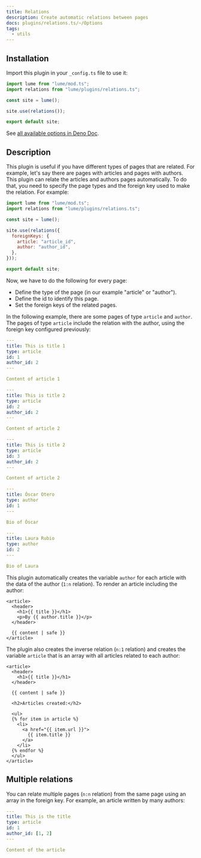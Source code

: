 ```yaml
---
title: Relations
description: Create automatic relations between pages
docs: plugins/relations.ts/~/Options
tags:
  - utils
---
```


## Installation

Import this plugin in your `_config.ts` file to use it:

```js
import lume from "lume/mod.ts";
import relations from "lume/plugins/relations.ts";

const site = lume();

site.use(relations());

export default site;
```

See
[all available options in Deno Doc](https://doc.deno.land/https/deno.land/x/lume/plugins/relations.ts/~/Options).

## Description

This plugin is useful if you have different types of pages that are related. For
example, let's say there are pages with articles and pages with authors. This
plugin can relate the articles and authors pages automatically. To do that, you
need to specify the page types and the foreign key used to make the relation.
For example:

```js
import lume from "lume/mod.ts";
import relations from "lume/plugins/relations.ts";

const site = lume();

site.use(relations({
  foreignKeys: {
    article: "article_id",
    author: "author_id",
  },
}));

export default site;
```

Now, we have to do the following for every page:

- Define the type of the page (in our example "article" or "author").
- Define the id to identify this page.
- Set the foreign keys of the related pages.

In the following example, there are some pages of type `article` and `author`.
The pages of type `article` include the relation with the author, using the
foreign key configured previously:

<lume-code>

```yml {title=/article-1.md}
---
title: This is title 1
type: article
id: 1
author_id: 2
---

Content of article 1
```

```yml {title=/article-2.md}
---
title: This is title 2
type: article
id: 2
author_id: 2
---

Content of article 2
```

```yml {title=/article-3.md}
---
title: This is title 2
type: article
id: 3
author_id: 2
---

Content of article 2
```

```yml {title=/oscar.md}
---
title: Óscar Otero
type: author
id: 1
---

Bio of Óscar
```

```yml {title=/laura.md}
---
title: Laura Rubio
type: author
id: 2
---

Bio of Laura
```

</lume-code>

This plugin automatically creates the variable `author` for each article with
the data of the author (`1:n` relation). To render an article including the
author:

<lume-code>

```html{title=_includes/layouts/article.njk}
<article>
  <header>
    <h1>{{ title }}</h1>
    <p>By {{ author.title }}</p>
  </header>

  {{ content | safe }}
</article>
```

</lume-code>

The plugin also creates the inverse relation (`n:1` relation) and creates the
variable `article` that is an array with all articles related to each author:

<lume-code>

```html{title=_includes/layouts/author.njk}
<article>
  <header>
    <h1>{{ title }}</h1>
  </header>

  {{ content | safe }}

  <h2>Articles created:</h2>

  <ul>
  {% for item in article %}
    <li>
      <a href="{{ item.url }}">
        {{ item.title }}
      </a>
    </li>
  {% endfor %}
  </ul>
</article>
```

</lume-code>

## Multiple relations

You can relate multiple pages (`n:n` relation) from the same page using an array
in the foreign key. For example, an article written by many authors:

<lume-code>

```yml {title=/example.md}
---
title: This is the title
type: article
id: 1
author_id: [1, 2]
---

Content of the article
```

</lume-code>
